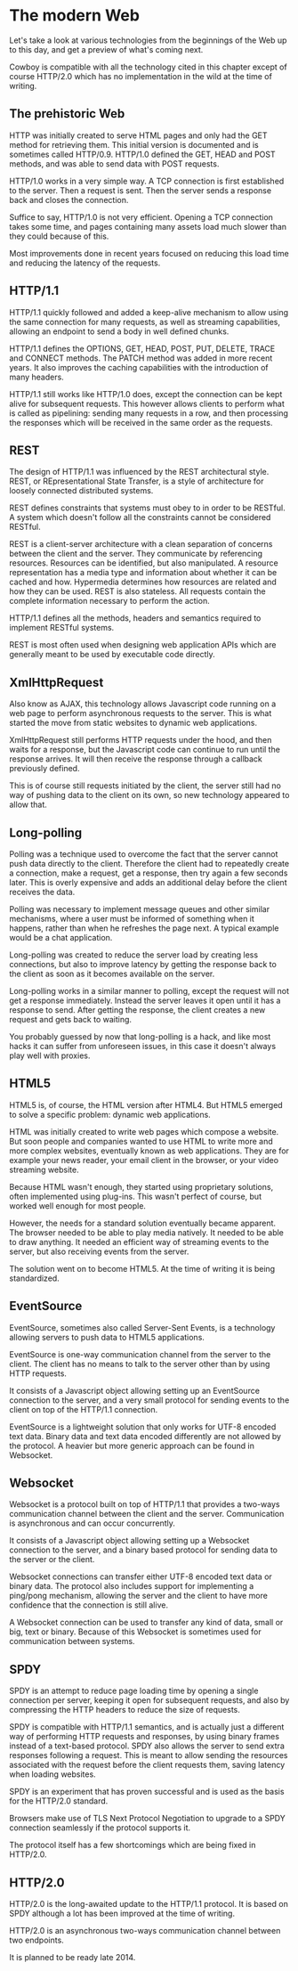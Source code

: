 The modern Web
==============

Let's take a look at various technologies from the beginnings
of the Web up to this day, and get a preview of what's
coming next.

Cowboy is compatible with all the technology cited in this
chapter except of course HTTP/2.0 which has no implementation
in the wild at the time of writing.

The prehistoric Web
-------------------

HTTP was initially created to serve HTML pages and only
had the GET method for retrieving them. This initial
version is documented and is sometimes called HTTP/0.9.
HTTP/1.0 defined the GET, HEAD and POST methods, and
was able to send data with POST requests.

HTTP/1.0 works in a very simple way. A TCP connection
is first established to the server. Then a request is
sent. Then the server sends a response back and closes
the connection.

Suffice to say, HTTP/1.0 is not very efficient. Opening
a TCP connection takes some time, and pages containing
many assets load much slower than they could because of
this.

Most improvements done in recent years focused on reducing
this load time and reducing the latency of the requests.

HTTP/1.1
--------

HTTP/1.1 quickly followed and added a keep-alive mechanism
to allow using the same connection for many requests, as
well as streaming capabilities, allowing an endpoint to send
a body in well defined chunks.

HTTP/1.1 defines the OPTIONS, GET, HEAD, POST, PUT, DELETE,
TRACE and CONNECT methods. The PATCH method was added in more
recent years. It also improves the caching capabilities with
the introduction of many headers.

HTTP/1.1 still works like HTTP/1.0 does, except the connection
can be kept alive for subsequent requests. This however allows
clients to perform what is called as pipelining: sending many
requests in a row, and then processing the responses which will
be received in the same order as the requests.

REST
----

The design of HTTP/1.1 was influenced by the REST architectural
style. REST, or REpresentational State Transfer, is a style of
architecture for loosely connected distributed systems.

REST defines constraints that systems must obey to in order to
be RESTful. A system which doesn't follow all the constraints
cannot be considered RESTful.

REST is a client-server architecture with a clean separation
of concerns between the client and the server. They communicate
by referencing resources. Resources can be identified, but
also manipulated. A resource representation has a media type
and information about whether it can be cached and how. Hypermedia
determines how resources are related and how they can be used.
REST is also stateless. All requests contain the complete
information necessary to perform the action.

HTTP/1.1 defines all the methods, headers and semantics required
to implement RESTful systems.

REST is most often used when designing web application APIs
which are generally meant to be used by executable code directly.

XmlHttpRequest
--------------

Also know as AJAX, this technology allows Javascript code running
on a web page to perform asynchronous requests to the server.
This is what started the move from static websites to dynamic
web applications.

XmlHttpRequest still performs HTTP requests under the hood,
and then waits for a response, but the Javascript code can
continue to run until the response arrives. It will then receive
the response through a callback previously defined.

This is of course still requests initiated by the client,
the server still had no way of pushing data to the client
on its own, so new technology appeared to allow that.

Long-polling
------------

Polling was a technique used to overcome the fact that the server
cannot push data directly to the client. Therefore the client had
to repeatedly create a connection, make a request, get a response,
then try again a few seconds later. This is overly expensive and
adds an additional delay before the client receives the data.

Polling was necessary to implement message queues and other
similar mechanisms, where a user must be informed of something
when it happens, rather than when he refreshes the page next.
A typical example would be a chat application.

Long-polling was created to reduce the server load by creating
less connections, but also to improve latency by getting the
response back to the client as soon as it becomes available
on the server.

Long-polling works in a similar manner to polling, except the
request will not get a response immediately. Instead the server
leaves it open until it has a response to send. After getting
the response, the client creates a new request and gets back
to waiting.

You probably guessed by now that long-polling is a hack, and
like most hacks it can suffer from unforeseen issues, in this
case it doesn't always play well with proxies.

HTML5
-----

HTML5 is, of course, the HTML version after HTML4. But HTML5
emerged to solve a specific problem: dynamic web applications.

HTML was initially created to write web pages which compose
a website. But soon people and companies wanted to use HTML
to write more and more complex websites, eventually known as
web applications. They are for example your news reader, your
email client in the browser, or your video streaming website.

Because HTML wasn't enough, they started using proprietary
solutions, often implemented using plug-ins. This wasn't
perfect of course, but worked well enough for most people.

However, the needs for a standard solution eventually became
apparent. The browser needed to be able to play media natively.
It needed to be able to draw anything. It needed an efficient
way of streaming events to the server, but also receiving
events from the server.

The solution went on to become HTML5. At the time of writing
it is being standardized.

EventSource
-----------

EventSource, sometimes also called Server-Sent Events, is a
technology allowing servers to push data to HTML5 applications.

EventSource is one-way communication channel from the server
to the client. The client has no means to talk to the server
other than by using HTTP requests.

It consists of a Javascript object allowing setting up an
EventSource connection to the server, and a very small protocol
for sending events to the client on top of the HTTP/1.1
connection.

EventSource is a lightweight solution that only works for
UTF-8 encoded text data. Binary data and text data encoded
differently are not allowed by the protocol. A heavier but
more generic approach can be found in Websocket.

Websocket
---------

Websocket is a protocol built on top of HTTP/1.1 that provides
a two-ways communication channel between the client and the
server. Communication is asynchronous and can occur concurrently.

It consists of a Javascript object allowing setting up a
Websocket connection to the server, and a binary based
protocol for sending data to the server or the client.

Websocket connections can transfer either UTF-8 encoded text
data or binary data. The protocol also includes support for
implementing a ping/pong mechanism, allowing the server and
the client to have more confidence that the connection is still
alive.

A Websocket connection can be used to transfer any kind of data,
small or big, text or binary. Because of this Websocket is
sometimes used for communication between systems.

SPDY
----

SPDY is an attempt to reduce page loading time by opening a
single connection per server, keeping it open for subsequent
requests, and also by compressing the HTTP headers to reduce
the size of requests.

SPDY is compatible with HTTP/1.1 semantics, and is actually
just a different way of performing HTTP requests and responses,
by using binary frames instead of a text-based protocol.
SPDY also allows the server to send extra responses following
a request. This is meant to allow sending the resources
associated with the request before the client requests them,
saving latency when loading websites.

SPDY is an experiment that has proven successful and is used
as the basis for the HTTP/2.0 standard.

Browsers make use of TLS Next Protocol Negotiation to upgrade
to a SPDY connection seamlessly if the protocol supports it.

The protocol itself has a few shortcomings which are being
fixed in HTTP/2.0.

HTTP/2.0
--------

HTTP/2.0 is the long-awaited update to the HTTP/1.1 protocol.
It is based on SPDY although a lot has been improved at the
time of writing.

HTTP/2.0 is an asynchronous two-ways communication channel
between two endpoints.

It is planned to be ready late 2014.

